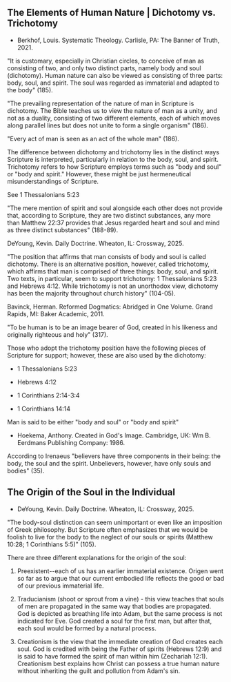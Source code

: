 ## The Elements of Human Nature | Dichotomy vs. Trichotomy

- Berkhof, Louis. Systematic Theology. Carlisle, PA: The Banner of Truth, 2021.

"It is customary, especially in Christian circles, to conceive of man as consisting of two, and only two distinct parts, namely body and soul (dichotomy). Human nature can also be viewed as consisting of three parts: body, soul, and spirit. The soul was regarded as immaterial and adapted to the body" (185).

"The prevailing representation of the nature of man in Scripture is dichotomy. The Bible teaches us to view the nature of man as a unity, and not as a duality, consisting of two different elements, each of which moves along parallel lines but does not unite to form a single organism" (186).

"Every act of man is seen as an act of the whole man" (186).

The difference between dichotomy and trichotomy lies in the distinct ways Scripture is interpreted, particularly in relation to the body, soul, and spirit. Trichotomy refers to how Scripture employs terms such as "body and soul" or "body and spirit." However, these might be just hermeneutical misunderstandings of Scripture.

See 1 Thessalonians 5:23

"The mere mention of spirit and soul alongside each other does not provide that, according to Scripture, they are two distinct substances, any more than Matthew 22:37 provides that Jesus regarded heart and soul and mind as three distinct substances" (188-89).

DeYoung, Kevin. Daily Doctrine. Wheaton, IL: Crossway, 2025.

"The position that affirms that man consists of body and soul is called dichotomy. There is an alternative position, however, called trichotomy, which affirms that man is comprised of three things: body, soul, and spirit. Two texts, in particular, seem to support trichotomy: 1 Thessalonians 5:23 and Hebrews 4:12. While trichotomy is not an unorthodox view, dichotomy has been the majority throughout church history" (104-05).

Bavinck, Herman. Reformed Dogmatics: Abridged in One Volume. Grand Rapids, MI: Baker Academic, 2011.

"To be human is to be an image bearer of God, created in his likeness and originally righteous and holy" (317).

Those who adopt the trichotomy position have the following pieces of Scripture for support; however, these are also used by the dichotomy:

- 1 Thessalonians 5:23

- Hebrews 4:12

- 1 Corinthians 2:14-3:4

- 1 Corinthians 14:14

Man is said to be either "body and soul" or "body and spirit"

- Hoekema, Anthony. Created in God's Image. Cambridge, UK: Wm B. Eerdmans Publishing Company: 1986.

According to Irenaeus "believers have three components in their being: the body, the soul and the spirit. Unbelievers, however, have only souls and bodies" (35).

## The Origin of the Soul in the Individual

- DeYoung, Kevin. Daily Doctrine. Wheaton, IL: Crossway, 2025.

"The body-soul distinction can seem unimportant or even like an imposition of Greek philosophy. But Scripture often emphasizes that we would be foolish to live for the body to the neglect of our souls or spirits (Matthew 10:28; 1 Corinthians 5:5)" (105).

There are three different explanations for the origin of the soul:

1. Preexistent--each of us has an earlier immaterial existence. Origen went so far as to argue that our current embodied life reflects the good or bad of our previous immaterial life.

2. Traducianism (shoot or sprout from a vine) - this view teaches that souls of men are propagated in the same way that bodies are propagated. God is depicted as breathing life into Adam, but the same process is not indicated for Eve. God created a soul for the first man, but after that, each soul would be formed by a natural process.

3. Creationism is the view that the immediate creation of God creates each soul. God is credited with being the Father of spirits (Hebrews 12:9) and is said to have formed the spirit of man within him (Zechariah 12:1). Creationism best explains how Christ can possess a true human nature without inheriting the guilt and pollution from Adam's sin.